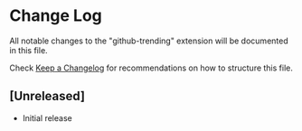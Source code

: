 # Change Log

All notable changes to the "github-trending" extension will be documented in this file.

Check [Keep a Changelog](http://keepachangelog.com/) for recommendations on how to structure this file.

## [Unreleased]

- Initial release